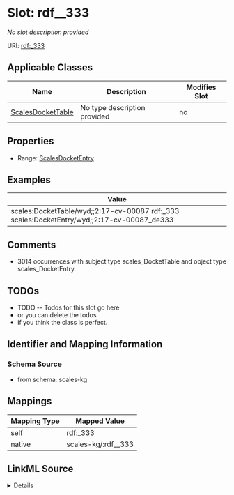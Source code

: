 

# Slot: rdf__333


_No slot description provided_





URI: [rdf:_333](http://www.w3.org/1999/02/22-rdf-syntax-ns#_333)



<!-- no inheritance hierarchy -->





## Applicable Classes

| Name | Description | Modifies Slot |
| --- | --- | --- |
| [ScalesDocketTable](../classes/ScalesDocketTable.md) | No type description provided |  no  |







## Properties

* Range: [ScalesDocketEntry](../classes/ScalesDocketEntry.md)






## Examples

| Value |
| --- |
| scales:DocketTable/wyd;;2:17-cv-00087 rdf:_333 scales:DocketEntry/wyd;;2:17-cv-00087_de333 |

## Comments

* 3014 occurrences with subject type scales_DocketTable and object type scales_DocketEntry.

## TODOs

* TODO -- Todos for this slot go here
* or you can delete the todos
* if you think the class is perfect.

## Identifier and Mapping Information







### Schema Source


* from schema: scales-kg




## Mappings

| Mapping Type | Mapped Value |
| ---  | ---  |
| self | rdf:_333 |
| native | scales-kg/:rdf__333 |




## LinkML Source

<details>
```yaml
name: rdf__333
description: No slot description provided
todos:
- TODO -- Todos for this slot go here
- or you can delete the todos
- if you think the class is perfect.
comments:
- 3014 occurrences with subject type scales_DocketTable and object type scales_DocketEntry.
examples:
- value: scales:DocketTable/wyd;;2:17-cv-00087 rdf:_333 scales:DocketEntry/wyd;;2:17-cv-00087_de333
from_schema: scales-kg
rank: 1000
slot_uri: rdf:_333
alias: rdf__333
domain_of:
- scales_DocketTable
range: scales_DocketEntry

```
</details>